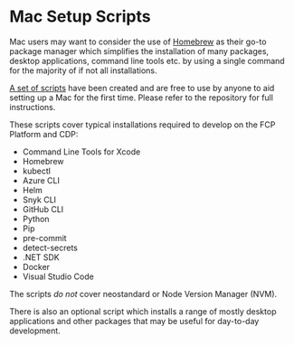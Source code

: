 # Mac Setup Scripts
Mac users may want to consider the use of [Homebrew](https://brew.sh/) as their go-to package manager which simplifies the installation of many packages, desktop applications, command line tools etc. by using a single command for the majority of if not all installations.

[A set of scripts](https://github.com/rtasalem/dffc-mac-scripts) have been created and are free to use by anyone to aid setting up a Mac for the first time. Please refer to the repository for full instructions. 

These scripts cover typical installations required to develop on the FCP Platform and CDP:
- Command Line Tools for Xcode
- Homebrew
- kubectl 
- Azure CLI 
- Helm
- Snyk CLI
- GitHub CLI
- Python
- Pip
- pre-commit 
- detect-secrets
- .NET SDK
- Docker
- Visual Studio Code

The scripts *do not* cover neostandard or Node Version Manager (NVM).

There is also an optional script which installs a range of mostly desktop applications and other packages that may be useful for day-to-day development.
